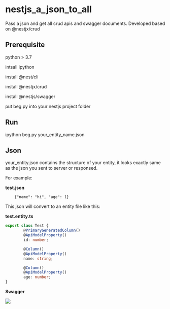 # nestjs_a_json_to_all
Pass a json and get all crud apis and swagger documents.
Developed based on @nestjx/crud
## Prerequisite
python > 3.7

intsall ipython

install @nest/cli

install @nestjx/crud

install @nestjs/swagger

put beg.py into your nestjs project folder

## Run
ipython beg.py your_entity_name.json
## Json
your_entity.json contains the structure of your entity, it looks exactly same as the json you sent to server or responsed.

For example:

**test.json**

        {"name": "hi", "age": 1}

This json will convert to an entity file like this:

**test.entity.ts**
```typescript
export class Test {
        @PrimaryGeneratedColumn()
        @ApiModelProperty()
        id: number;

        @Column()
        @ApiModelProperty()
        name: string;

        @Column()
        @ApiModelProperty()
        age: number;
}
```
**Swagger**

![](https://yueqingsheng.github.io/post-images/1588622024790.png)

